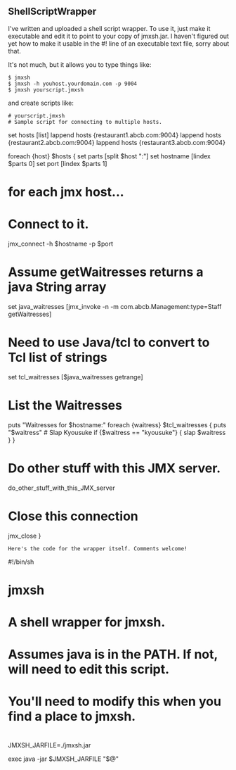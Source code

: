 ShellScriptWrapper
---

I've written and uploaded a shell script wrapper. To use it, just make
it executable and edit it to point to your copy of jmxsh.jar. I
haven't figured out yet how to make it usable in the #! line of an
executable text file, sorry about that.

It's not much, but it allows you to type things like:
```
$ jmxsh
$ jmxsh -h youhost.yourdomain.com -p 9004
$ jmxsh yourscript.jmxsh
```
and create scripts like:
```
# yourscript.jmxsh
# Sample script for connecting to multiple hosts.
```
set hosts [list]
lappend hosts {restaurant1.abcb.com:9004}
lappend hosts {restaurant2.abcb.com:9004}
lappend hosts {restaurant3.abcb.com:9004}

foreach {host} $hosts {
  set parts [split $host ":"]
  set hostname [lindex $parts 0]
  set port [lindex $parts 1]

  # for each jmx host...

  # Connect to it.
  jmx_connect -h $hostname -p $port

  # Assume getWaitresses returns a java String array
  set java_waitresses [jmx_invoke -n -m com.abcb.Management:type=Staff getWaitresses]
  # Need to use Java/tcl to convert to Tcl list of strings
  set tcl_waitresses [$java_waitresses getrange]

  # List the Waitresses
  puts "Waitresses for $hostname:"
  foreach {waitress} $tcl_waitresses {
    puts "$waitress"
    # Slap Kyousuke
    if {$waitress == "kyousuke"} {
      slap $waitress
    }
  }

  # Do other stuff with this JMX server.
  do_other_stuff_with_this_JMX_server

  # Close this connection
  jmx_close
}
```
Here's the code for the wrapper itself. Comments welcome!
```
#!/bin/sh
#
# jmxsh
#
# A shell wrapper for jmxsh.
#
# Assumes java is in the PATH.  If not, will need to edit this script.
#
# You'll need to modify this when you find a place to jmxsh.
#
JMXSH_JARFILE=./jmxsh.jar

exec java -jar $JMXSH_JARFILE "$@"
```
